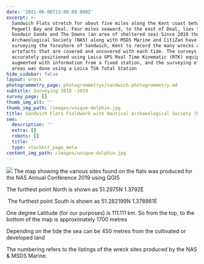 ```yaml
---
date: '2021-06-06T23:00:00.000Z'
excerpt: >-
  Sandwich Flats stretch for about five miles along the Kent coast between
  Pegwell Bay and Deal. Four miles seaward, to the east of Deal, lies the
  Goodwin Sands and The Downs (an area of sheltered sea) Since 2018 the Nautical
  Archaeological Society (NAS) along with MSDS Marine and CitiZan have been
  surveying the foreshore of Sandwich, Kent to record the many wrecks and other
  artefacts that are covered and uncovered with each tide. The surveys have been
  accurately positioned using Leica GPS Real Time Kinematic (RTK) equipment
  augmented with information from a fixed station, and the surveying of local
  areas was done using a Leica TS6 Total Station
hide_sidebar: false
layout: wreck
photogrammetry_page: photogrammetrys/sandwich-photogrammetry.md
subtitle: Surveying 2018 -2019
survey_page: []
thumb_img_alt: ''
thumb_img_path: /images/unique-dolphin.jpg
title: Sandwich Flats Fieldwork with Nautical Archaeological Society (NAS)
seo:
  description: ''
  extra: []
  robots: []
  title: ''
  type: stackbit_page_meta
content_img_path: /images/unique-dolphin.jpg
---
```

![](/\_static/app-assets/sand%20map.jpg) The map showing the various sites found on the flats was produced for
the NAS Annual Conference 2019 using QGIS

The furthest point North is shown as 51.2975N 1.3792E

 The furthest point South is shown as 51.282199N 1.378861E

One degree Latitude (for our purposes) is 111.111 km. So from the top, to the bottom of the map is approximately 1700 metres

Depending on the tide the sea can be 450 metres from the cultivated or developed land

The numbering refers to the listings of the wreck sites produced by the NAS & MSDS Marine.
